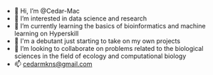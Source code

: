 - 👋 Hi, I’m @Cedar-Mac
- 👀 I’m interested in data science and research
- 🌱 I’m currently learning the basics of bioinformatics and machine learning on Hyperskill
- 😬 I'm a debutant just starting to take on my own projects
- 💞️ I’m looking to collaborate on problems related to the biological sciences in the field of ecology and computational biology
- 📫 cedarmkns@gmail.com

<!---
Cedar-Mac/Cedar-Mac is a ✨ special ✨ repository because its `README.md` (this file) appears on your GitHub profile.
You can click the Preview link to take a look at your changes.
--->
